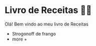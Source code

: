 # Livro de Receitas :man_cook:

Olá! Bem vindo ao meu livro de Receitas 
- Strogonoff de frango
-  more +
